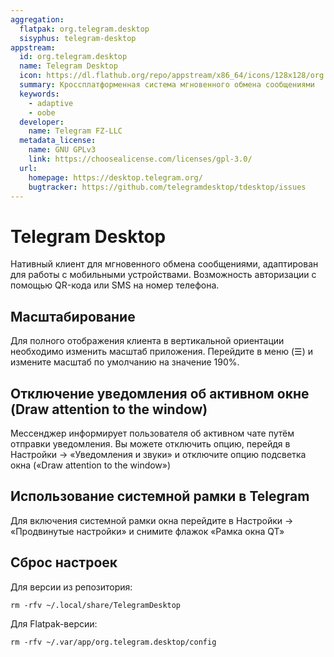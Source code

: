 ```yaml
---
aggregation:
  flatpak: org.telegram.desktop
  sisyphus: telegram-desktop
appstream:
  id: org.telegram.desktop
  name: Telegram Desktop
  icon: https://dl.flathub.org/repo/appstream/x86_64/icons/128x128/org.telegram.desktop.png
  summary: Кроссплатформенная система мгновенного обмена сообщениями
  keywords:
    - adaptive
    - oobe
  developer:
    name: Telegram FZ-LLC
  metadata_license:
    name: GNU GPLv3
    link: https://choosealicense.com/licenses/gpl-3.0/
  url:
    homepage: https://desktop.telegram.org/
    bugtracker: https://github.com/telegramdesktop/tdesktop/issues
---
```


# Telegram Desktop

Нативный клиент для мгновенного обмена сообщениями, адаптирован для работы с мобильными устройствами. Возможность авторизации с помощью QR-кода или SMS на номер телефона.

<!--@include: @apps/.parts/install/content-repo.md-->
<!--@include: @apps/.parts/install/content-flatpak.md-->

## Масштабирование

Для полного отображения клиента в вертикальной ориентации необходимо изменить масштаб приложения. Перейдите в меню (☰) и измените масштаб по умолчанию на значение 190%.

## Отключение уведомления об активном окне (Draw attention to the window)

Мессенджер информирует пользователя об активном чате путём отправки уведомления. Вы можете отключить опцию, перейдя в Настройки -> «Уведомления и звуки» и отключите опцию подсветка окна («Draw attention to the window»)

## Использование системной рамки в Telegram

Для включения системной рамки окна перейдите в Настройки -> «Продвинутые настройки» и снимите флажок «Рамка окна QT»

## Сброс настроек

Для версии из репозитория:

```shell
rm -rfv ~/.local/share/TelegramDesktop
```

Для Flatpak-версии:

```shell
rm -rfv ~/.var/app/org.telegram.desktop/config
```

